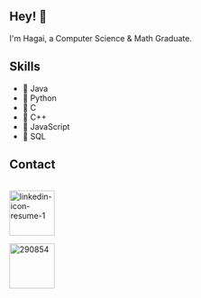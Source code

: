 

## Hey! 👋
I'm Hagai, a Computer Science & Math Graduate.


## Skills
- 🌱 Java
- 🌱 Python
- 🌱 C
- 🌱 C++
- 🌱 JavaScript
- 🌱 SQL

## Contact

<br>
<a href="https://www.linkedin.com/in/hagai-hen"><img src="https://i.ibb.co/HTQfYVS/linkedin-icon-resume-1.png" width="80" height="80" alt="linkedin-icon-resume-1" border="0"></a>
<br>

<a href="hagai349@gmail.com"><img src="https://i.ibb.co/vY68Ff6/290854.png" width="80" height="80" alt="290854" border="0"></a>

<!---
HagaiHen/HagaiHen is a ✨ special ✨ repository because its `README.md` (this file) appears on your GitHub profile.
You can click the Preview link to take a look at your changes.
--->
